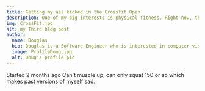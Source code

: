 ```yaml
---
title: Getting my ass kicked in the Crossfit Open
description: One of my big interests is physical fitness. Right now, that means CrossFit. This post is about how I plan to get better and where I'm currently struggling.
img: CrossFit.jpg
alt: my Third blog post
author:
  name: Douglas
  bio: Douglas is a Software Engineer who is interested in computer vision and our quest for strong AI. He also is constantly looking for ways to push the envelope of his personal mental and physical fitness.
  image: ProfileDoug.jpg
  alt: Doug's profile pic
---
```


Started 2 months ago
Can't muscle up, can only squat 150 or so which makes past versions of myself sad.

